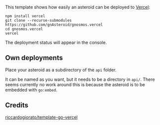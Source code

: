 This template shows how easily an asteroid can be deployed to [Vercel](https://vercel.com):

```
npm install vercel
git clone --recurse-submodules https://github.com/gnAsteroid/gnosmos.vercel
cd gnosmos.vercel
vercel
```

The deployment status will appear in the console.

## Own deployments

Place your asteroid as a subdirectory of the `api` folder.

It can be named as you want, but it needs 
to be a directory in `api/`. There seems currently no work around 
this is because the asteroid is to be embedded with `go:embed`.

## Credits

[riccardogiorato/template-go-vercel](https://github.com/riccardogiorato/template-go-vercel)
